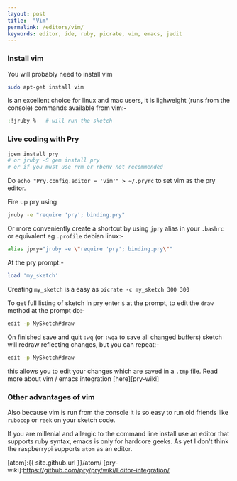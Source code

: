 ```yaml
---
layout: post
title:  "Vim"
permalink: /editors/vim/
keywords: editor, ide, ruby, picrate, vim, emacs, jedit
---
```

### Install vim
You will probably need to install vim

```bash
sudo apt-get install vim
```

Is an excellent choice for linux and mac users, it is lighweight (runs from the console) commands available from vim:-
```bash
:!jruby %   # will run the sketch
```

### Live coding with Pry ###

```bash
jgem install pry
# or jruby -S gem install pry
# or if you must use rvm or rbenv not recommended
```
Do `echo "Pry.config.editor = 'vim'" > ~/.pryrc` to set vim as the pry editor.

Fire up pry using

```bash
jruby -e "require 'pry'; binding.pry"
```

Or more conveniently create a shortcut by using `jpry` alias in your `.bashrc` or equivalent eg `.profile` debian linux:-

```bash
alias jpry="jruby -e \"require 'pry'; binding.pry\""
```

At the pry prompt:-

```ruby
load 'my_sketch'
```

Creating `my_sketch` is a easy as `picrate -c my_sketch 300 300`

To get full listing of sketch in pry enter `$` at the prompt, to edit the `draw` method at the prompt do:-

```bash
edit -p MySketch#draw
```

On finished save and quit `:wq` (or `:wqa` to save all changed buffers) sketch will redraw reflecting changes, but you can repeat:-

```bash
edit -p MySketch#draw
```

this allows you to edit your changes which are saved in a `.tmp` file. Read more about vim / emacs integration [here][pry-wiki]

### Other advantages of vim ###

Also because vim is run from the console it is so easy to run old friends like `rubocop` or `reek` on your sketch code.

If you are millenial and allergic to the command line install use an editor that supports ruby syntax, emacs is only for hardcore geeks. As yet I don't think the raspberrypi supports `atom` as an editor.

[atom]:{{ site.github.url }}/atom/
[pry-wiki]:https://github.com/pry/pry/wiki/Editor-integration/
